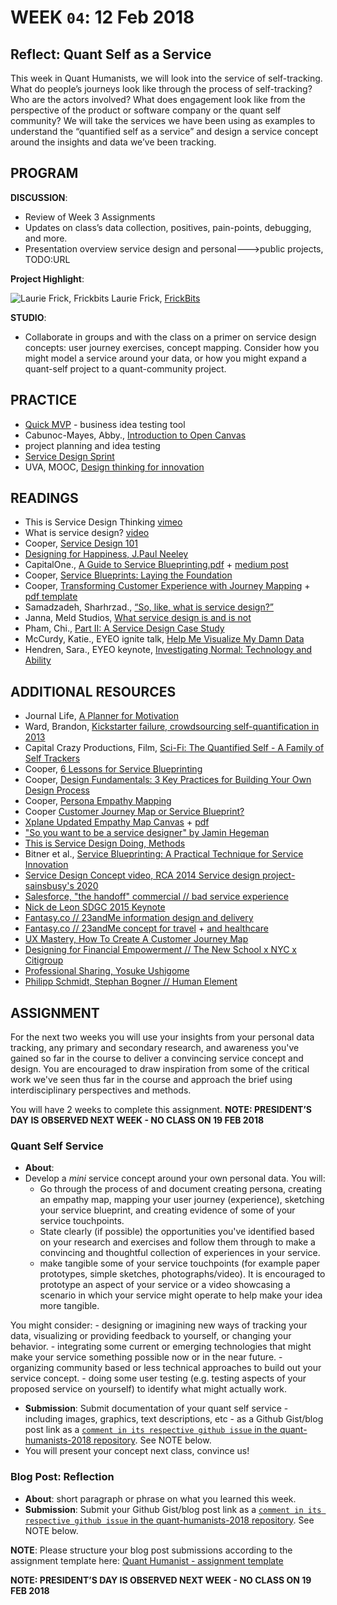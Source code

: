 # WEEK `04`: 12 Feb 2018
##  Reflect: Quant Self as a Service
This week in Quant Humanists, we will look into the service of self-tracking. What do people’s journeys look like through the process of self-tracking? Who are the actors involved? What does engagement look like from the perspective of the product or software company or the quant self community? We will take the services we have been using as examples to understand the “quantified self as a service” and design a service concept around the insights and data we’ve been tracking. 

## PROGRAM

**DISCUSSION**:
 
- Review of Week 3 Assignments
- Updates on class’s data collection, positives, pain-points, debugging, and more. 
- Presentation overview service design and personal--->public projects, TODO:URL

**Project Highlight**:

![Laurie Frick, Frickbits](https://static1.squarespace.com/static/5346c94ae4b0018ba5121a65/t/5445292be4b0f7692c74748a/1413818668097/frickbits_iphone6_compare?format=1500w)
Laurie Frick, [FrickBits](http://www.frickbits.com/)

**STUDIO**:

- Collaborate in groups and with the class on a primer on service design concepts: user journey exercises, concept mapping. Consider how you might model a service around your data, or how you might expand a quant-self project to a quant-community project.

## PRACTICE

- [Quick MVP](https://quickmvp.com/) - business idea testing tool
- Cabunoc-Mayes, Abby., [Introduction to Open Canvas](https://mozilla.github.io/open-leadership-training-series/articles/opening-your-project/develop-an-open-project-strategy-with-open-canvas/) 
- project planning and idea testing
- [Service Design Sprint](http://www.sprintmaster.co/)
- UVA, MOOC, [Design thinking for innovation](https://www.coursera.org/learn/uva-darden-design-thinking-innovation)    

## READINGS

- This is Service Design Thinking [vimeo](https://vimeo.com/20527888)
- What is service design? [video](https://www.youtube.com/watch?v=BeEUemtdoJQ)
- Cooper, [Service Design 101](https://www.cooper.com/journal/2014/07/service-design-101)
- [Designing for Happiness, J.Paul Neeley](https://www.youtube.com/watch?v=n2rpIjWGeUY&t=1s)
- CapitalOne., [A Guide to Service Blueprinting.pdf](https://www.dropbox.com/s/g60zyqvrmyo3u1v/A%20Guide%20to%20Service%20Blueprinting.pdf?dl=0) + [medium post](https://medium.com/capitalonedesign/download-our-guide-to-service-blueprinting-d70bb2717ddf)
- Cooper, [Service Blueprints: Laying the Foundation](https://www.cooper.com/journal/2014/08/service-blueprints-laying-the-foundation)
- Cooper, [Transforming Customer Experience with Journey Mapping](https://www.cooper.com/journal/2015/8/transforming-customer-experience-with-journey-mapping) + [pdf template](https://drive.google.com/file/d/0B9irWG_jKY4rN2lfbGdiclFSTU0/view)
- Samadzadeh, Sharhrzad., [“So, like, what is service design?”](https://medium.com/@shahrsays/so-what-actually-is-service-design-e0ed602b77a9)
- Janna, Meld Studios, [What service design is and is not](http://www.meldstudios.com.au/2016/08/31/what-service-design-is-and-what-it-is-not/)
- Pham, Chi., [Part II: A Service Design Case Study](https://uxdesign.cc/part-ii-a-service-design-case-study-599ff4ba5e9d)
- McCurdy, Katie., EYEO ignite talk, [Help Me Visualize My Damn Data](https://vimeo.com/69096804)
- Hendren, Sara., EYEO keynote, [Investigating Normal: Technology and Ability](https://vimeo.com/channels/eyeo2015/134764010)


## ADDITIONAL RESOURCES

- Journal Life, [A Planner for Motivation](https://www.kickstarter.com/projects/journallife/journal-life-the-planner-for-motivation) 
- Ward, Brandon, [Kickstarter failure, crowdsourcing self-quantification in 2013](https://www.kickstarter.com/projects/1692722489/brandon-ward-october-2013)
- Capital Crazy Productions, Film, [Sci-Fi: The Quantified Self - A Family of Self Trackers](https://www.kickstarter.com/projects/imoto/tqsfilm)
- Cooper, [6 Lessons for Service Blueprinting](https://www.cooper.com/journal/2015/4/6-lessons-for-service-blueprinting)
- Cooper, [Design Fundamentals: 3 Key Practices for Building Your Own Design Process](https://www.cooper.com/journal/2014/11/design-fundamentals-3-key-practices-for-building-your-own-design-process)
- Cooper, [Persona Empathy Mapping](https://www.cooper.com/journal/2014/5/persona-empathy-mapping)
- Cooper [Customer Journey Map or Service Blueprint?](https://www.cooper.com/journal/2015/5/journey-map-or-service-blueprint)
- [Xplane Updated Empathy Map Canvas](https://medium.com/the-xplane-collection/updated-empathy-map-canvas-46df22df3c8a) + [pdf](http://gamestorming.com/empathy-map-canvas-006/)
- ["So you want to be a service designer" by Jamin Hegeman](https://www.youtube.com/watch?v=bA_gnQqjmz4)
- [This is Service Design Doing, Methods](https://www.thisisservicedesigndoing.com/methods)
- Bitner et al., [Service Blueprinting: A Practical Technique for Service Innovation](http://files.g51studio.com/parsons/ServiceBlueprinting.pdf)
- [Service Design Concept video, RCA 2014 Service design project- sainsbusy's 2020](https://www.youtube.com/watch?v=LDeBIhBmJpA)
- [Salesforce, "the handoff" commercial // bad service experience](https://www.youtube.com/watch?v=s8IRyYtvA0M)
- [Nick de Leon SDGC 2015 Keynote](https://www.youtube.com/watch?v=u1jMoKySTEw)
- [Fantasy.co // 23andMe information design and delivery](http://fantasy.co/work/23andme)
- [Fantasy.co // 23andMe concept for travel](http://fantasy.co/work/tinder-for-travel) + [and healthcare](http://fantasy.co/work/healthcare)
- [UX Mastery, How To Create A Customer Journey Map](https://www.youtube.com/watch?v=mSxpVRo3BLg)
- [Designing for Financial Empowerment // The New School x NYC x Citigroup](http://dfe.nyc/)
- [Professional Sharing, Yosuke Ushigome](https://vimeo.com/114499237)
- [Philipp Schmidt, Stephan Bogner // Human Element](https://philippschmitt.com/projects/human-element)

## ASSIGNMENT

For the next two weeks you will use your insights from your personal data tracking, any primary and secondary research, and awareness you've gained so far in the course to deliver a convincing service concept and design. You are encouraged to draw inspiration from some of the critical work we've seen thus far in the course and approach the brief using interdisciplinary perspectives and methods. 


You will have 2 weeks to complete this assignment. **NOTE: PRESIDENT’S DAY IS OBSERVED NEXT WEEK - NO CLASS ON 19 FEB 2018**

### Quant Self Service
- **About**:  
-  Develop a *mini* service concept around your own personal data. You will:
    - Go through the process of and document creating persona, creating an empathy map, mapping your user journey (experience), sketching your service blueprint, and creating evidence of some of your service touchpoints. 
    - State clearly (if possible) the opportunities you've identified based on your research and exercises and follow them through to make a convincing and thoughtful collection of experiences in your service. 
    - make tangible some of your service touchpoints (for example paper prototypes, simple sketches, photographs/video). It is encouraged to prototype an aspect of your service or a video showcasing a scenario in which your service might operate to help make your idea more tangible.

You might consider: 
    - designing or imagining new ways of tracking your data, visualizing or providing feedback to yourself, or changing your behavior. 
    - integrating some current or emerging technologies that might make your service something possible now or in the near future. 
    - organizing community based or less technical approaches to build out your service concept. 
    - doing some user testing (e.g. testing aspects of your proposed service on yourself) to identify what might actually work. 
    
- **Submission**: Submit documentation of your quant self service - including images, graphics, text descriptions, etc - as a Github Gist/blog post link as a [`comment in its respective github issue` in the quant-humanists-2018 repository](https://github.com/joeyklee/quant-humanists-2018/issues). See NOTE below.
- You will present your concept next class, convince us! 


### Blog Post: Reflection
- **About**: short paragraph or phrase on what you learned this week.
- **Submission**: Submit your Github Gist/blog post link as a [`comment in its respective github issue` in the quant-humanists-2018 repository](https://github.com/joeyklee/quant-humanists-2018/issues). See NOTE below.


**NOTE**: Please structure your blog post submissions according to the assignment template here: [Quant Humanist - assignment template](https://github.com/joeyklee/quant-humanists-2018/blob/master/_templates/assignment-submission-template.md)  


**NOTE: PRESIDENT’S DAY IS OBSERVED NEXT WEEK - NO CLASS ON 19 FEB 2018**
